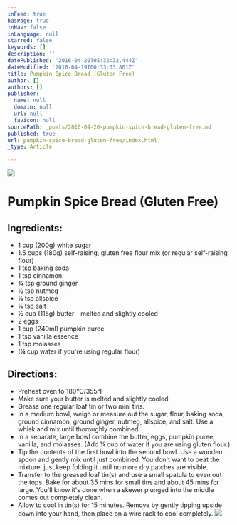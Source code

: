 ```yaml
---
inFeed: true
hasPage: true
inNav: false
inLanguage: null
starred: false
keywords: []
description: ''
datePublished: '2016-04-20T05:32:32.444Z'
dateModified: '2016-04-19T00:33:03.801Z'
title: Pumpkin Spice Bread (Gluten Free)
author: []
authors: []
publisher:
  name: null
  domain: null
  url: null
  favicon: null
sourcePath: _posts/2016-04-20-pumpkin-spice-bread-gluten-free.md
published: true
url: pumpkin-spice-bread-gluten-free/index.html
_type: Article

---
```

![](https://the-grid-user-content.s3-us-west-2.amazonaws.com/074ad2c0-6600-4638-af2b-ac3ceee7b6cb.jpg)

# Pumpkin Spice Bread (Gluten Free)

## Ingredients:

* 1 cup (200g) white sugar
* 1.5 cups (180g) self-raising, gluten free flour mix (or regular self-raising flour)
* 1 tsp baking soda
* 1 tsp cinnamon
* ¾ tsp ground ginger
* ½ tsp nutmeg
* ¼ tsp allspice
* ¼ tsp salt
* ½ cup (115g) butter - melted and slightly cooled
* 2 eggs
* 1 cup (240ml) pumpkin puree
* 1 tsp vanilla essence
* 1 tsp molasses
* (¼ cup water if you're using regular flour)

## Directions:

* Preheat oven to 180°C/355°F
* Make sure your butter is melted and slightly cooled
* Grease one regular loaf tin or two mini tins.
* In a medium bowl, weigh or measure out the sugar, flour, baking soda, ground cinnamon, ground ginger, nutmeg, allspice, and salt. Use a whisk and mix until thoroughly combined.
* In a separate, large bowl combine the butter, eggs, pumpkin puree, vanilla, and molasses. (Add ¼ cup of water if you are using gluten flour.) 
* Tip the contents of the first bowl into the second bowl. Use a wooden spoon and gently mix until just combined. You don't want to beat the mixture, just keep folding it until no more dry patches are visible.
* Transfer to the greased loaf tin(s) and use a small spatula to even out the tops. Bake for about 35 mins for small tins and about 45 mins for large. You'll know it's done when a skewer plunged into the middle comes out completely clean.
* Allow to cool in tin(s) for 15 minutes. Remove by gently tipping upside down into your hand, then place on a wire rack to cool completely.
![](https://the-grid-user-content.s3-us-west-2.amazonaws.com/a8e8c191-e01d-4d54-b065-9e8cc0f7a692.jpg)